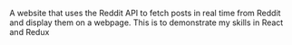 A website that uses the Reddit API to fetch posts in real time from Reddit and display them on a webpage.  This is to demonstrate my skills in React and Redux
